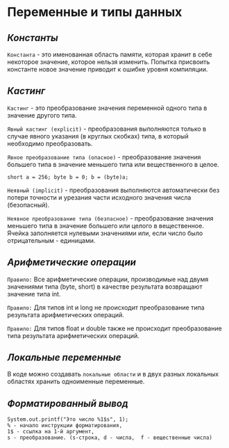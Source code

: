 #  Переменные и типы данных

## *Константы*

`Константа` - это именованная область памяти, которая хранит в себе некоторое значение, которое нельзя изменить. 
Попытка присвоить константе новое значение приводит к ошибке уровня компиляции.

## *Кастинг*

`Кастинг` - это преобразование значения переменной одного типа в значение другого типа.

`Явный кастинг (explicit)` - преобразования выполняются только в случае явного указания (в круглых скобках) типа, в который необходимо преобразовать.

`Явное преобразование типа (опасное)` - преобразование значения большего типа в значение меньшего типа или вещественного в целое. 

`short a = 256; byte b = 0; b = (byte)a;`

`Неявный (implicit)` - преобразования выполняются автоматически без потери точности и урезания части исходного значения числа (безопасный).

`Неявное преобразование типа (безпасное)` - преобразование значения меньшего типа в значение большего или целого в вещественное. 
Ячейка заполняется нулевыми значениями или, если число было отрицательным - единицами.

## *Арифметические операции*
`Правило:` Все арифметические операции, производимые над двумя значениями типа (byte, short) в качестве результата возвращают значение типа int.

`Правило:` Для типов int и long не происходит преобразование типа результата арифметических операций.

`Правило:` Для типов float и double также не происходит преобразование типа результата арифметических операций.

## *Локальные переменные*
В коде можно создавать `локальные области` и в двух разных локальных областях хранить одноименные переменные.

## *Форматированный вывод*
```
System.out.printf("Это число %1$s", 1);
% - начало инструкции форматирования,
1$ - ссылка на 1-й аргумент,
s - преобразование. (s-строка, d - числа,  f - вещественные числа)
```
